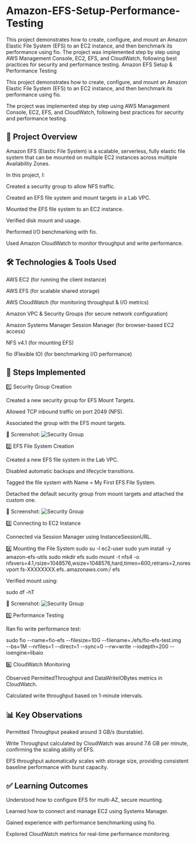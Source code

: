 # Amazon-EFS-Setup-Performance-Testing
This project demonstrates how to create, configure, and mount an Amazon Elastic File System (EFS) to an EC2 instance, and then benchmark its performance using fio.  The project was implemented step by step using AWS Management Console, EC2, EFS, and CloudWatch, following best practices for security and performance testing.
Amazon EFS Setup & Performance Testing

This project demonstrates how to create, configure, and mount an Amazon Elastic File System (EFS) to an EC2 instance, and then benchmark its performance using fio.

The project was implemented step by step using AWS Management Console, EC2, EFS, and CloudWatch, following best practices for security and performance testing.

## 📌 Project Overview

Amazon EFS (Elastic File System) is a scalable, serverless, fully elastic file system that can be mounted on multiple EC2 instances across multiple Availability Zones.

In this project, I:

Created a security group to allow NFS traffic.

Created an EFS file system and mount targets in a Lab VPC.

Mounted the EFS file system to an EC2 instance.

Verified disk mount and usage.

Performed I/O benchmarking with fio.

Used Amazon CloudWatch to monitor throughput and write performance.

## 🛠️ Technologies & Tools Used

AWS EC2 (for running the client instance)

AWS EFS (for scalable shared storage)

AWS CloudWatch (for monitoring throughput & I/O metrics)

Amazon VPC & Security Groups (for secure network configuration)

Amazon Systems Manager Session Manager (for browser-based EC2 access)

NFS v4.1 (for mounting EFS)

fio (Flexible IO) (for benchmarking I/O performance)

## 🧩 Steps Implemented
1️⃣ Security Group Creation

Created a new security group for EFS Mount Targets.

Allowed TCP inbound traffic on port 2049 (NFS).

Associated the group with the EFS mount targets.

📸 Screenshot:
![Security Group](/Screenshot-2025-09-20-005639.png)

2️⃣ EFS File System Creation

Created a new EFS file system in the Lab VPC.

Disabled automatic backups and lifecycle transitions.

Tagged the file system with Name = My First EFS File System.

Detached the default security group from mount targets and attached the custom one.

📸 Screenshot:
![Security Group](/Screenshot-2025-09-20-010221.png) 

3️⃣ Connecting to EC2 Instance

Connected via Session Manager using InstanceSessionURL.

4️⃣ Mounting the File System
sudo su -l ec2-user
sudo yum install -y amazon-efs-utils
sudo mkdir efs
sudo mount -t nfs4 -o nfsvers=4.1,rsize=1048576,wsize=1048576,hard,timeo=600,retrans=2,noresvport fs-XXXXXXXX.efs.<region>.amazonaws.com:/ efs

Verified mount using:

sudo df -hT

📸 Screenshot:
![Security Group](/Screenshot-2025-09-20-011603.png) 

5️⃣ Performance Testing

Ran fio write performance test:

sudo fio --name=fio-efs --filesize=10G --filename=./efs/fio-efs-test.img \
--bs=1M --nrfiles=1 --direct=1 --sync=0 --rw=write --iodepth=200 --ioengine=libaio


6️⃣ CloudWatch Monitoring

Observed PermittedThroughput and DataWriteIOBytes metrics in CloudWatch.

Calculated write throughput based on 1-minute intervals.


## 📊 Key Observations

Permitted Throughput peaked around 3 GB/s (burstable).

Write Throughput calculated by CloudWatch was around 7.6 GB per minute, confirming the scaling ability of EFS.

EFS throughput automatically scales with storage size, providing consistent baseline performance with burst capacity.

## ✅ Learning Outcomes

Understood how to configure EFS for multi-AZ, secure mounting.

Learned how to connect and manage EC2 using Systems Manager.

Gained experience with performance benchmarking using fio.

Explored CloudWatch metrics for real-time performance monitoring.
